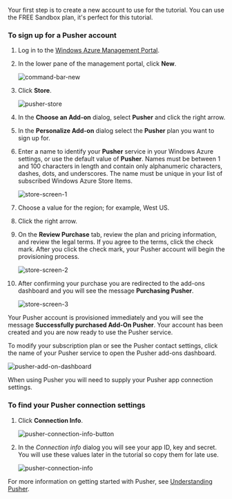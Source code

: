 Your first step is to create a new account to use for the tutorial. You can use the FREE Sandbox plan, it's perfect for this tutorial.

### To sign up for a Pusher account

1. Log in to the [Windows Azure Management Portal][].

2. In the lower pane of the management portal, click **New**.

	![command-bar-new][command-bar-new]

3. Click **Store**.

	![pusher-store][pusher-store]

4. In the **Choose an Add-on** dialog, select **Pusher** and click the right arrow.

5. In the **Personalize Add-on** dialog select the **Pusher** plan you want to sign up for.

6. Enter a name to identify your **Pusher** service in your Windows Azure settings, or use the default value of **Pusher**. Names must be between 1 and 100 characters in length and contain only alphanumeric characters, dashes, dots, and underscores. The name must be unique in your list of subscribed Windows Azure Store Items.

	![store-screen-1][store-screen-1]

8. Choose a value for the region; for example, West US. 

9. Click the right arrow.

10. On the **Review Purchase** tab, review the plan and pricing information, and review the legal terms. If you agree to the terms, click the check mark. After you click the check mark, your Pusher account will begin the provisioning process. 

	![store-screen-2][store-screen-2]

11. After confirming your purchase you are redirected to the add-ons dashboard and you will see the message **Purchasing Pusher**.

	![store-screen-3][store-screen-3]

Your Pusher account is provisioned immediately and you will see the message **Successfully purchased Add-On Pusher**. Your account has been created and you are now ready to use the Pusher service.

To modify your subscription plan or see the Pusher contact settings, click the name of your Pusher service to open the Pusher add-ons dashboard.

![pusher-add-on-dashboard][pusher-add-on-dashboard]
	
When using Pusher you will need to supply your Pusher app connection settings.

### To find your Pusher connection settings ###

1. Click **Connection Info**.

	![pusher-connection-info-button][pusher-connection-info-button]

2. In the *Connection info* dialog you will see your app ID, key and secret. You will use these values later in the tutorial so copy them for late use.

	![pusher-connection-info][pusher-connection-info]

For more information on getting started with Pusher, see [Understanding Pusher][].

<!--images-->
[command-bar-new]: ./media/pusher-sign-up/pusher_bar_new.png
[pusher-store]: ./media/pusher-sign-up/pusher_offerings_store.png
[store-screen-1]: ./media/pusher-sign-up/pusher_store_scrn1.png
[store-screen-2]: ./media/pusher-sign-up/pusher_store_scrn2.png
[store-screen-3]: ./media/pusher-sign-up/pusher_store_scrn3.png
[pusher-add-on-dashboard]: ./media/pusher-sign-up/pusher_add-on_dashboard.png
[pusher-connection-info]: ./media/pusher-sign-up/pusher_connection_info.png
[pusher-connection-info-button]: ./media/pusher-sign-up/pusher_connection_info_button.png

<!--Links-->

[Windows Azure Management Portal]: https://manage.windowsazure.com
[Understanding Pusher]: http://pusher.com/docs

